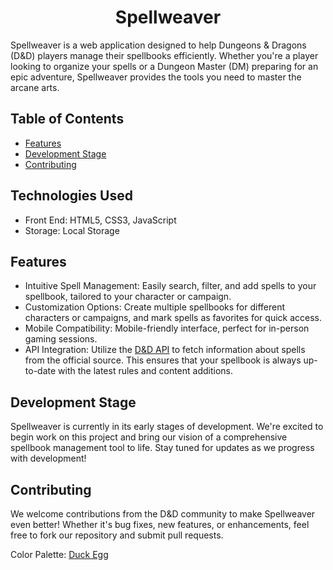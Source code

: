 <h1 align="center">Spellweaver</h1>
Spellweaver is a web application designed to help Dungeons &amp; Dragons (D&D) players manage their spellbooks efficiently. Whether you're a player looking to organize your spells or a Dungeon Master (DM) preparing for an epic adventure, Spellweaver provides the tools you need to master the arcane arts.

## Table of Contents
- [Features](#features)
- [Development Stage](#development-stage)
- [Contributing](#contributing)

## Technologies Used
- Front End: HTML5, CSS3, JavaScript
- Storage: Local Storage

## Features
-  Intuitive Spell Management: Easily search, filter, and add spells to your spellbook, tailored to your character or campaign.
-  Customization Options: Create multiple spellbooks for different characters or campaigns, and mark spells as favorites for quick access.
-  Mobile Compatibility: Mobile-friendly interface, perfect for in-person gaming sessions.
- API Integration: Utilize the [D&D API](https://www.dnd5eapi.co/) to fetch information about spells from the official source. This ensures that your spellbook is always up-to-date with the latest rules and content additions.

## Development Stage
Spellweaver is currently in its early stages of development. We're excited to begin work on this project and bring our vision of a comprehensive spellbook management tool to life. Stay tuned for updates as we progress with development!

## Contributing
We welcome contributions from the D&D community to make Spellweaver even better! Whether it's bug fixes, new features, or enhancements, feel free to fork our repository and submit pull requests. 

Color Palette: [Duck Egg](https://www.colorhub.app/browse/duck-egg)